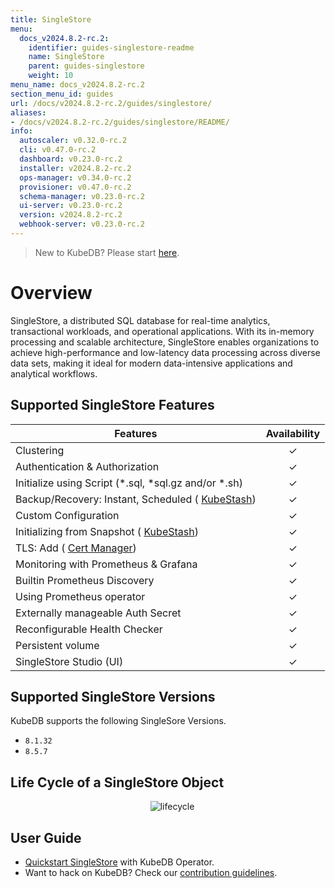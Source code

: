 ```yaml
---
title: SingleStore
menu:
  docs_v2024.8.2-rc.2:
    identifier: guides-singlestore-readme
    name: SingleStore
    parent: guides-singlestore
    weight: 10
menu_name: docs_v2024.8.2-rc.2
section_menu_id: guides
url: /docs/v2024.8.2-rc.2/guides/singlestore/
aliases:
- /docs/v2024.8.2-rc.2/guides/singlestore/README/
info:
  autoscaler: v0.32.0-rc.2
  cli: v0.47.0-rc.2
  dashboard: v0.23.0-rc.2
  installer: v2024.8.2-rc.2
  ops-manager: v0.34.0-rc.2
  provisioner: v0.47.0-rc.2
  schema-manager: v0.23.0-rc.2
  ui-server: v0.23.0-rc.2
  version: v2024.8.2-rc.2
  webhook-server: v0.23.0-rc.2
---
```


> New to KubeDB? Please start [here](/docs/v2024.8.2-rc.2/README).

# Overview 

SingleStore, a distributed SQL database for real-time analytics, transactional workloads, and operational applications. With its in-memory processing and scalable architecture, SingleStore enables organizations to achieve high-performance and low-latency data processing across diverse data sets, making it ideal for modern data-intensive applications and analytical workflows. 

## Supported SingleStore Features

| Features                                                                   | Availability |
|----------------------------------------------------------------------------|:------------:|
| Clustering                                                                 |   &#10003;   |
| Authentication & Authorization                                             |   &#10003;   |
| Initialize using Script (\*.sql, \*sql.gz and/or \*.sh)                    |   &#10003;   |
| Backup/Recovery: Instant, Scheduled ( [KubeStash](https://kubestash.com/)) |   &#10003;   |
| Custom Configuration                                                       |   &#10003;   |
| Initializing from Snapshot ( [KubeStash](https://kubestash.com/))          |   &#10003;   |
| TLS: Add ( [Cert Manager]((https://cert-manager.io/docs/)))                |   &#10003;   |
| Monitoring with Prometheus & Grafana                                       |   &#10003;   |
| Builtin Prometheus Discovery                                               |   &#10003;   |
| Using Prometheus operator                                                  |   &#10003;   |
| Externally manageable Auth Secret                                          |   &#10003;   |
| Reconfigurable Health Checker                                              |   &#10003;   |
| Persistent volume                                                          |   &#10003;   | 
| SingleStore Studio (UI)                                                    |   &#10003;   |


## Supported SingleStore Versions

KubeDB supports the following SingleSore Versions.
- `8.1.32`
- `8.5.7`

## Life Cycle of a SingleStore Object

<!---
ref : https://cacoo.com/diagrams/4PxSEzhFdNJRIbIb/0281B
--->

<p align="center">
  <img alt="lifecycle"  src="/docs/v2024.8.2-rc.2/guides/singlestore/images/singlestore-lifecycle.png" >
</p>

## User Guide

- [Quickstart SingleStore](/docs/v2024.8.2-rc.2/guides/singlestore/quickstart/quickstart) with KubeDB Operator.
- Want to hack on KubeDB? Check our [contribution guidelines](/docs/v2024.8.2-rc.2/CONTRIBUTING).